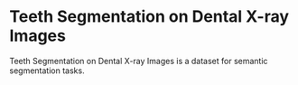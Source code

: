 # Teeth Segmentation on Dental X-ray Images

Teeth Segmentation on Dental X-ray Images is a dataset for semantic segmentation tasks.